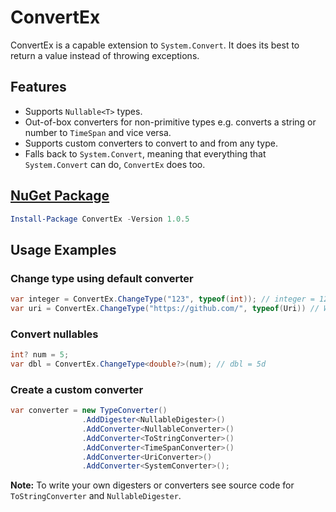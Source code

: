 # ConvertEx
ConvertEx is a capable extension to `System.Convert`. It does its best to return a value instead of throwing exceptions.

## Features
- Supports `Nullable<T>` types.
- Out-of-box converters for non-primitive types e.g. converts a string or number to `TimeSpan` and vice versa.
- Supports custom converters to convert to and from any type.
- Falls back to `System.Convert`, meaning that everything that `System.Convert` can do, `ConvertEx` does too.

## <a href="https://www.nuget.org/packages/ConvertEx">NuGet Package</a>

```powershell
Install-Package ConvertEx -Version 1.0.5
```

## Usage Examples

### Change type using default converter

```csharp
var integer = ConvertEx.ChangeType("123", typeof(int)); // integer = 123
var uri = ConvertEx.ChangeType("https://github.com/", typeof(Uri)) // Works like a charm - No InvalidCastException!
```

### Convert nullables

```csharp
int? num = 5;
var dbl = ConvertEx.ChangeType<double?>(num); // dbl = 5d
```

### Create a custom converter

```csharp
var converter = new TypeConverter()
                .AddDigester<NullableDigester>()
                .AddConverter<NullableConverter>()
                .AddConverter<ToStringConverter>()
                .AddConverter<TimeSpanConverter>()
                .AddConverter<UriConverter>()
                .AddConverter<SystemConverter>();
```

**Note:** To write your own digesters or converters see source code for `ToStringConverter` and `NullableDigester`.
